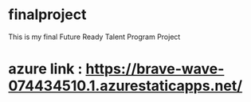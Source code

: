# finalproject
This is my final Future Ready Talent Program Project 
# azure link : https://brave-wave-074434510.1.azurestaticapps.net/

